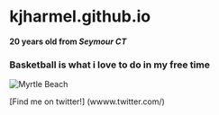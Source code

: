 kjharmel.github.io
=====================
**20 years old from _Seymour CT_**

### Basketball is what i love to do in my free time
![Myrtle Beach](http://www.tripping.com/blog/wp-content/uploads/2013/05/myrtle-beach.jpg)

[Find me on twitter!] (wwww.twitter.com/)

